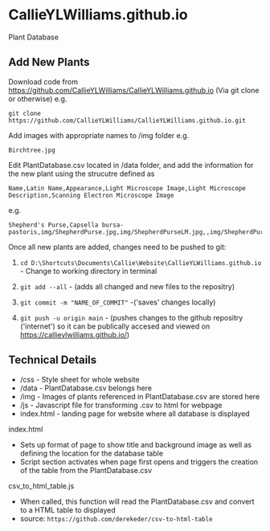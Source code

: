# CallieYLWilliams.github.io
Plant Database

## Add New Plants

Download code from https://github.com/CallieYLWilliams/CallieYLWilliams.github.io (Via git clone or otherwise) e.g.

	git clone https://github.com/CallieYLWilliams/CallieYLWilliams.github.io.git
	
Add images with appropriate names to /img folder e.g.

	Birchtree.jpg
	
Edit PlantDatabase.csv located in /data folder, and add the information for the new plant using the strucutre defined as

	Name,Latin Name,Appearance,Light Microscope Image,Light Microscope Description,Scanning Electron Microscope Image
	
e.g.

	Shepherd's Purse,Capsella bursa-pastoris,img/ShepherdPurse.jpg,img/ShepherdPurseLM.jpg,,img/ShepherdPurseSEM.jpg
	
Once all new plants are added, changes need to be pushed to git:

1. `cd D:\Shortcuts\Documents\Callie\Website\CallieYLWilliams.github.io` - Change to working directory in terminal
	
2. `git add --all`	- (adds all changed and new files to the repositry)
	
3. `git commit -m "NAME_OF_COMMIT"` -('saves' changes locally)
	
4. `git push -u origin main` - (pushes changes to the github repositry ('internet') so it can be publically accesed and viewed on https://callieylwilliams.github.io/)
	
	
## Technical Details

- /css - Style sheet for whole website
- /data - PlantDatabase.csv belongs here
- /img - Images of plants referenced in PlantDatabase.csv are stored here
- /js - Javascript file for transforming .csv to html for webpage
- index.html - landing page for website where all database is displayed

index.html

- Sets up format of page to show title and background image as well as defining the location for the database table
- Script section activates when page first opens and triggers the creation of the table from the PlantDatabase.csv

csv_to_html_table.js

- When called, this function will read the PlantDatabase.csv and convert to a HTML table to displayed
- source: `https://github.com/derekeder/csv-to-html-table`